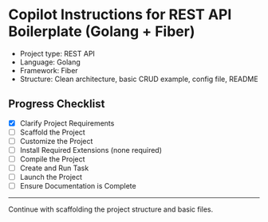 # Copilot Instructions for REST API Boilerplate (Golang + Fiber)

- Project type: REST API
- Language: Golang
- Framework: Fiber
- Structure: Clean architecture, basic CRUD example, config file, README

## Progress Checklist
- [x] Clarify Project Requirements
- [ ] Scaffold the Project
- [ ] Customize the Project
- [ ] Install Required Extensions (none required)
- [ ] Compile the Project
- [ ] Create and Run Task
- [ ] Launch the Project
- [ ] Ensure Documentation is Complete

---

Continue with scaffolding the project structure and basic files.
